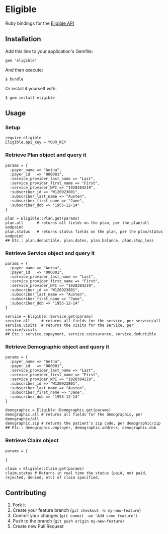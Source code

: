 # Eligible

Ruby bindings for the [Eligible API](https://eligibleapi.com/rest-api-v1)

## Installation

Add this line to your application's Gemfile:

    gem 'eligible'

And then execute:

    $ bundle

Or install it yourself with:

    $ gem install eligible

## Usage

### Setup
    require eligible
    Eligible.api_key = YOUR_KEY

### Retrieve Plan object and query it
    params = {
      :payer_name => "Aetna",
      :payer_id   => "000001",
      :service_provider_last_name => "Last",
      :service_provider_first_name => "First",
      :service_provider_NPI => "1928384219",
      :subscriber_id => "W120923801",
      :subscriber_last_name => "Austen",
      :subscriber_first_name => "Jane",
      :subscriber_dob => "1955-12-14"
    }

    plan = Eligible::Plan.get(params)
    plan.all      # returns all fields on the plan, per the plan/all endpoint
    plan.status   # returns status fields on the plan, per the plan/status endpoint
    ## Etc.: plan.deductible, plan.dates, plan.balance, plan.stop_loss 

### Retrieve Service object and query it
    params = {
      :payer_name => "Aetna",
      :payer_id   => "000001",
      :service_provider_last_name => "Last",
      :service_provider_first_name => "First",
      :service_provider_NPI => "1928384219",
      :subscriber_id => "W120923801",
      :subscriber_last_name => "Austen",
      :subscriber_first_name => "Jane",
      :subscriber_dob => "1955-12-14"
    }

    service = Eligible::Service.get(params)
    service.all     # returns all fields for the service, per service/all
    service.visits  # returns the visits for the service, per service/visits
    ## Etc.: service.copayment, service.coinsurance, service.deductible

### Retrieve Demographic object and query it
    params = {
      :payer_name => "Aetna",
      :payer_id   => "000001",
      :service_provider_last_name => "Last",
      :service_provider_first_name => "First",
      :service_provider_NPI => "1928384219",
      :subscriber_id => "W120923801",
      :subscriber_last_name => "Austen",
      :subscriber_first_name => "Jane",
      :subscriber_dob => "1955-12-14"
    }

    demographic = Eligible::Demographic.get(params)
    demographic.all # returns all fields for the demographic, per demographic/all
    demographic.zip # returns the patient's zip code, per demographic/zip
    ## Etc.: demographic.employer, demographic.address, demographic.dob

### Retrieve Claim object

    params = {
      
    }    
    
    claim = Eligible::Claim.get(params)
    claim.status # Returns in real time the status (paid, not paid, rejected, denied, etc) of claim specified.


## Contributing

1. Fork it
2. Create your feature branch (`git checkout -b my-new-feature`)
3. Commit your changes (`git commit -am 'Add some feature'`)
4. Push to the branch (`git push origin my-new-feature`)
5. Create new Pull Request
